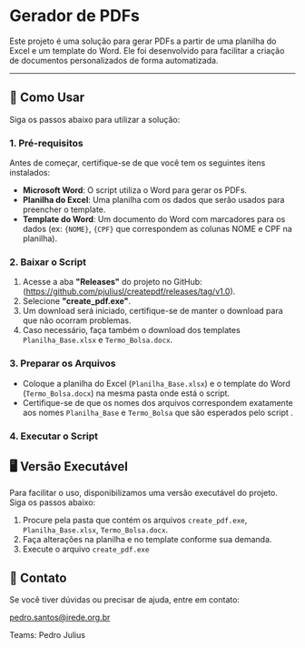 # Gerador de PDFs

Este projeto é uma solução para gerar PDFs a partir de uma planilha do Excel e um template do Word. Ele foi desenvolvido para facilitar a criação de documentos personalizados de forma automatizada.

---

## 🚀 Como Usar

Siga os passos abaixo para utilizar a solução:

### 1. Pré-requisitos

Antes de começar, certifique-se de que você tem os seguintes itens instalados:

- **Microsoft Word**: O script utiliza o Word para gerar os PDFs.
- **Planilha do Excel**: Uma planilha com os dados que serão usados para preencher o template.
- **Template do Word**: Um documento do Word com marcadores para os dados (ex: `{NOME}`, `{CPF}` que correspondem as colunas NOME e CPF na planilha).

### 2. Baixar o Script 

1. Acesse a aba **"Releases"** do projeto no GitHub: (https://github.com/pjuliusl/createpdf/releases/tag/v1.0).
2. Selecione **"create_pdf.exe"**.
3. Um download será iniciado, certifique-se de manter o download para que não ocorram problemas.
4. Caso necessário, faça também o download dos templates `Planilha_Base.xlsx` e `Termo_Bolsa.docx`. 

### 3. Preparar os Arquivos

- Coloque a planilha do Excel (`Planilha_Base.xlsx`) e o template do Word (`Termo_Bolsa.docx`) na mesma pasta onde está o script.
- Certifique-se de que os nomes dos arquivos correspondem exatamente aos nomes `Planilha_Base` e `Termo_Bolsa` que são esperados pelo script .

### 4. Executar o Script

## 🖥️ Versão Executável

Para facilitar o uso, disponibilizamos uma versão executável do projeto. Siga os passos abaixo:

1. Procure pela pasta que contém os arquivos `create_pdf.exe`, `Planilha_Base.xlsx`, `Termo_Bolsa.docx`.
2. Faça alterações na planilha e no template conforme sua demanda.
3. Execute o arquivo `create_pdf.exe`

## 🤝 Contato

Se você tiver dúvidas ou precisar de ajuda, entre em contato:

pedro.santos@irede.org.br

Teams: Pedro Julius
